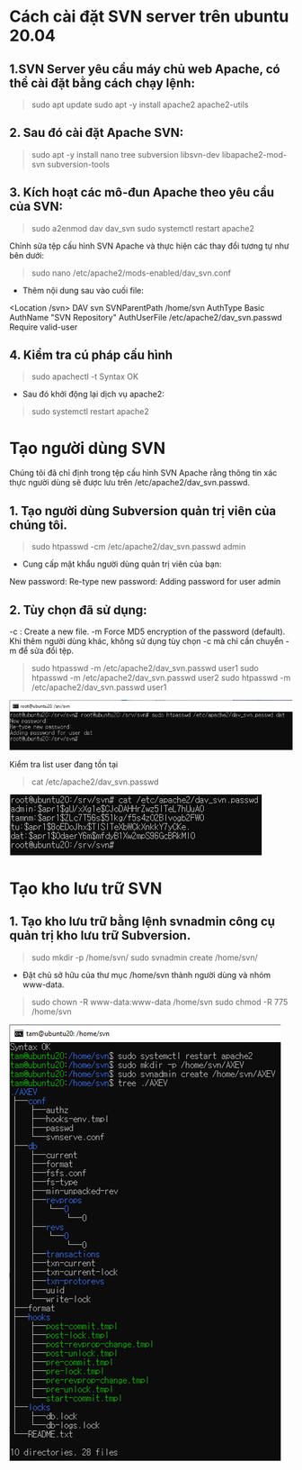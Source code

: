 # Cách cài đặt SVN server trên ubuntu 20.04

## 1.SVN Server yêu cầu máy chủ web Apache, có thể cài đặt bằng cách chạy lệnh:

> sudo apt update
> sudo apt -y install apache2 apache2-utils

## 2. Sau đó cài đặt Apache SVN:

> sudo apt -y install nano tree subversion libsvn-dev libapache2-mod-svn subversion-tools

## 3. Kích hoạt các mô-đun Apache theo yêu cầu của SVN:

> sudo a2enmod dav dav_svn
> sudo systemctl restart apache2

Chỉnh sửa tệp cấu hình SVN Apache và thực hiện các thay đổi tương tự như bên dưới:

> sudo nano /etc/apache2/mods-enabled/dav_svn.conf

- Thêm nội dung sau vào cuối file:

<Location /svn>
   DAV svn
   SVNParentPath /home/svn
   AuthType Basic
   AuthName "SVN Repository"
   AuthUserFile /etc/apache2/dav_svn.passwd
   Require valid-user
</Location>

## 4. Kiểm tra cú pháp cấu hình

> sudo apachectl -t
Syntax OK

- Sau đó khởi động lại dịch vụ apache2:

> sudo systemctl restart apache2

# Tạo người dùng SVN

Chúng tôi đã chỉ định trong tệp cấu hình SVN Apache rằng thông tin xác thực người dùng sẽ được lưu trên /etc/apache2/dav_svn.passwd.

 ## 1. Tạo người dùng Subversion quản trị viên của chúng tôi.
 
 > sudo htpasswd -cm /etc/apache2/dav_svn.passwd admin
 
- Cung cấp mật khẩu người dùng quản trị viên của bạn:

New password: <ENTER PASSWORD>
Re-type new password:<CONFIRM PASSWORD>
Adding password for user admin

## 2. Tùy chọn đã sử dụng:

-c : Create a new file.
-m Force MD5 encryption of the password (default).
Khi thêm người dùng khác, không sử dụng tùy chọn -c  mà chỉ cần chuyển -m để sửa đổi tệp.

> sudo htpasswd -m /etc/apache2/dav_svn.passwd user1
> sudo htpasswd -m /etc/apache2/dav_svn.passwd user2
> sudo htpasswd -m /etc/apache2/dav_svn.passwd user1

![create new user](create_new_user.jpg)

Kiểm tra list user đang tồn tại

> cat /etc/apache2/dav_svn.passwd

![view list users](view_list_users.jpg)

# Tạo kho lưu trữ SVN

## 1. Tạo kho lưu trữ bằng lệnh svnadmin công cụ quản trị kho lưu trữ Subversion.

> sudo mkdir -p /home/svn/<repo-name>
> sudo svnadmin create /home/svn/<repo-name>

- Đặt chủ sở hữu của thư mục /home/svn thành người dùng và nhóm www-data.

> sudo  chown -R www-data:www-data  /home/svn
> sudo chmod -R 775 /home/svn

![new repo](new_repo.jpg)
